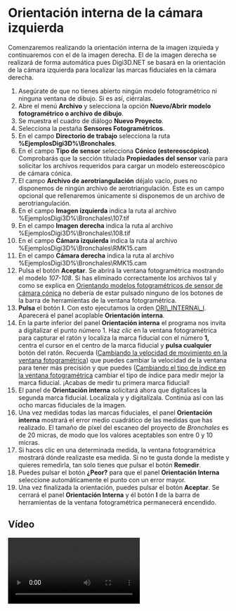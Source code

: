 # Orientación interna de la cámara izquierda

Comenzaremos realizando la orientación interna de la imagen izquieda y continuaremos con el de la imagen derecha. El de la imagen derecha se realizará de forma automática pues Digi3D.NET se basará en la orientación de la cámara izquierda para localizar las marcas fiduciales en la cámara derecha.

1. Asegúrate de que no tienes abierto ningún modelo fotogramétrico ni ninguna ventana de dibujo. Si es así, ciérralas.
2. Abre el menú **Archivo** y selecciona la opción **Nuevo/Abrir modelo fotogramétrico o archivo de dibujo**.
3. Se muestra el cuadro de diálogo **Nuevo Proyecto**.
4. Selecciona la pestaña **Sensores Fotogramétricos**.
5. En el campo **Directorio de trabajo** selecciona la ruta **%EjemplosDigi3D%\Bronchales**.
6. En el campo **Tipo de sensor** selecciona **Cónico \(estereoscópico\)**. Comprobarás que la sección titulada **Propiedades del sensor** varía para solicitar los archivos requeridos para cargar un modelo estereoscópico de cámara cónica.      
7. El campo **Archivo de aerotriangulación** déjalo vacío, pues no disponemos de ningún archivo de aerotriangulación. Este es un campo opcional que rellenaremos únicamente si disponemos de un archivo de aerotriangulación.
8. En el campo **Imagen izquierda** indica la ruta al archivo %EjemplosDigi3D%\Bronchales\107.tif
9. En el campo **Imagen derecha** indica la ruta al archivo %EjemplosDigi3D%\Bronchales\108.tif
10. En el campo **Cámara izquierda** indica la ruta al archivo %EjemplosDigi3D%\Bronchales\RMK15.cam
11. En el campo **Cámara derecha** indica la ruta al archivo %EjemplosDigi3D%\Bronchales\RMK15.cam
12. Pulsa el botón **Aceptar**. Se abrirá la ventana fotogramétrica mostrando el modelo _107-108_. Si has eliminado correctamente los archivos tal y como se explica en [Orientando modelos fotogramétricos de sensor de cámara cónica](/digi3d-net/primeros-pasos/comenzando-a-utilizar-digi3d.net/comenzando-con-la-ventana-fotogrametrica/sensor-camara-conica/orientacion-de-modelos-fotogrametricos/) no debería de estar pulsado ninguno de los botones de la barra de herramientas de la ventana fotogramétrica.
13. **Pulsa** el botón **I**. Con esto ejecutamos la orden [ORI\\_INTERNA\\_I](/digi3d-net/referencia/ventana-fotogrametrica/ordenes/o/ori-interna-i.md). Aparecerá el panel acoplable **Orientación interna**.
14. En la parte inferior del panel **Orientación interna** el programa nos invita a digitalizar el punto número 1. Haz _clic_ en la ventana fotogramétrica para capturar el ratón y localiza la marca fiducial con el número **1,** centra el cursor en el centro de la marca fiducial y **pulsa cualquier** botón del ratón. Recuerda \([Cambiando la velocidad de movimiento en la ventana fotogramétrica](/digi3d-net/primeros-pasos/comenzando-a-utilizar-digi3d.net/comenzando-con-la-ventana-fotogrametrica/sensor-camara-conica/orientacion-de-modelos-fotogrametricos/orientacion-interna/CambiandoLaVelocidadDeMovimientoEnLaVentanaFotogram-trica.html)\) que puedes cambiar la velocidad de la ventana para tener más precisión y que puedes \([Cambiando el tipo de índice en la ventana fotogramétrica](/digi3d-net/primeros-pasos/comenzando-a-utilizar-digi3d.net/comenzando-con-la-ventana-fotogrametrica/cambiando-indice-ventana-foto.md) cambiar el tipo de índice para medir mejor la marca fiducial. ¡Acabas de medir tu primera marca fiducial!
15. El panel de **Orientación interna** solicitará ahora que digitalices la segunda marca fiducial. Localízala y y digitalízala. Continúa así con las ocho marcas fiduciales de la imagen.
16. Una vez medidas todas las marcas fiduciales, el panel **Orientación interna** mostrará el error medio cuadrático de las medidas que has realizado. El tamaño de píxel del escaneo del proyecto de _Bronchales_ es de 20 micras, de modo que los valores aceptables son entre 0 y 10 micras.
17. Si haces clic en una determinada medida, la ventana fotogramétrica mostrará dónde realizaste esa medida. Si no te gusta donde la mediste y quieres remedirla, tan solo tienes que pulsar el botón **Remedir**.
18. Puedes pulsar el botón **¿Peor?** para que el panel **Orientación Interna** seleccione automáticamente el punto con un error mayor.
19. Una vez finalizada la orientación, puedes pulsar el botón **Aceptar**. Se cerrará el panel **Orientación Interna** y él botón **I** de la barra de herramientas de la ventana fotogramétrica permanecerá encendido.

## Vídeo

<video controls><source src="https://digi21.blob.core.windows.net/videos-ayuda/Orientacion%20interna%20de%20la%20camara%20izquierda.mp4" caption="" type="video/mp4"></video>

